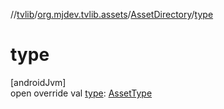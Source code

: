 //[tvlib](../../../index.md)/[org.mjdev.tvlib.assets](../index.md)/[AssetDirectory](index.md)/[type](type.md)

# type

[androidJvm]\
open override val [type](type.md): [AssetType](../-asset-type/index.md)
